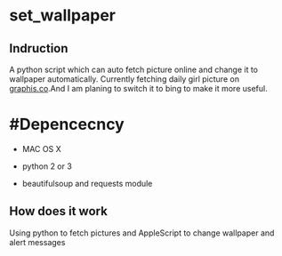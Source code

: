 set_wallpaper
=============

## Indruction
A python script which can auto fetch picture online and change it to wallpaper automatically.
Currently fetching daily girl picture on [graphis.co](http://graphis.co).And I am planing to switch it to bing to make it more useful.

# #Depencecncy
* MAC OS X  

* python 2 or 3  

* beautifulsoup and requests module

## How does it work
Using python to fetch pictures and AppleScript to change wallpaper and alert messages


